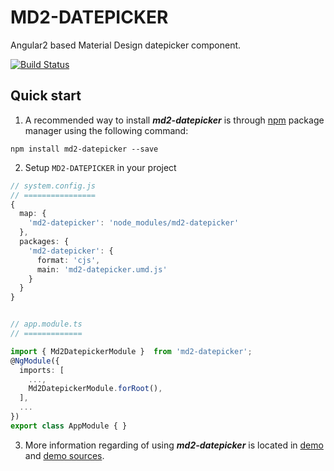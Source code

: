 # MD2-DATEPICKER

Angular2 based Material Design datepicker component.

[![Build Status](https://travis-ci.org/dharmeshpipariya/md2-datepicker.svg?branch=master)](https://travis-ci.org/dharmeshpipariya/md2-datepicker)

## Quick start

1. A recommended way to install ***md2-datepicker*** is through [npm](https://www.npmjs.com/package/md2-datepicker) package manager using the following command:

  `npm install md2-datepicker --save`

2. Setup `MD2-DATEPICKER` in your project
```ts
// system.config.js
// ================
{
  map: {
    'md2-datepicker': 'node_modules/md2-datepicker'
  },
  packages: {
    'md2-datepicker': {
	  format: 'cjs',
      main: 'md2-datepicker.umd.js'
    }
  }
}


// app.module.ts
// =============

import { Md2DatepickerModule }  from 'md2-datepicker';
@NgModule({
  imports: [
    ...,
    Md2DatepickerModule.forRoot(),
  ],
  ...
})
export class AppModule { }

```

3. More information regarding of using ***md2-datepicker*** is located in
  [demo](http://dharmeshpipariya.github.io/md2-datepicker) and [demo sources](https://github.com/dharmeshpipariya/md2-datepicker/tree/master/src/demo-app).
